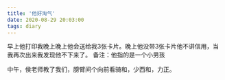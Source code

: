 ```yaml
---
title: '他好淘气'
date: 2020-08-29 20:03:00
tags: diary
---
```

早上他打印我晚上晚上他会送给我3张卡片。晚上他没带3张卡片他不讲信用，当我再次出来我发现他不下来了。
备注：他指的是一个小男孩


中午，侯老师教了我们，膀臂间个向前看骑和，少西和，力正。
